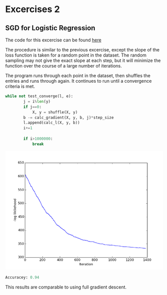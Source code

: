 # Excercises 2

## SGD for Logistic Regression

The code for this excercise can be found [here](stocastic.py)

The procedure is similar to the previous excercise, except the slope of the loss function is taken for a random point in the dataset. The random sampling may not give the exact slope at each step, but it will minimize the function over the course of a large number of iterations. 

The program runs through each point in the dataset, then shuffles the entries and runs through again. It continues to run until a convergence criteria is met.

```python
while not test_converge(l, e):
        j = i%len(y)
        if j==0:
            X, y = shuffle(X, y)
        b -= calc_gradient(X, y, b, j)*step_size
        l.append(calc_l(X, y, b))
        i+=1

        if i>1000000:
            break
```

<img src="https://github.com/afwebb/SDS-385/blob/master/week2/result_0.01.png" width="500">

```python
Accuracey: 0.94
```

This results are comparable to using full gradient descent.




